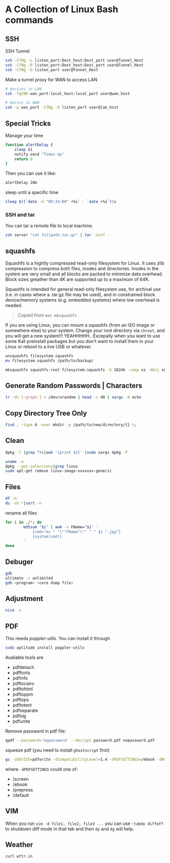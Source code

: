 # A Collection of Linux Bash commands

## SSH

SSH Tunnel

```bash
ssh -CfNg -L listen_port:Dest_host:Dest_port user@Tunnel_Host
ssh -CfNg -R listen_port:Dest_host:Dest_port user@Tunnel_Host
ssh -CfNg -D listen_port user@Tunnel_Host
```

Make a turnel proxy for WAN to access LAN

```bash
# devices in LAN
ssh -fgCNR wan_port:local_host:local_port user@wan_host

# device in WAN
ssh -p wan_port -CfNg -D listen_port user@lan_host
```

## Special Tricks

Manage your time

```bash
function alertDelay {
	sleep $1
	notify-send "Times Up"
	return 0
}
```
Then you can use it like:
```bash
alertDelay 20m
```

sleep until a specific time
```bash
sleep $((`date -d "09:34:00" +%s` - `date +%s`))s
```
### SSH and tar

You can tar a remote file to local machine.
```bash
ssh server "cat fullpath.tar.gz" | tar -xzvf -
```

## squashfs

Squashfs is a hightly compressed read-only filesystem for Linux. It uses zlib compression to compress both files, inodes and directories. Inodes in the system are very small and all blocks are packed to minimize data overhead. Block sizes greather than 4K are supported up to a maximum of 64K.

Squashfs is intended for general read-only filesystem use, for archival use (i.e. in cases where a .tar.gz file may be used), and in constrained block device/memory systems (e.g. embedded systems) where low overhead is needed.

> Copied from `man mksquashfs`

If you are using Linux, you can mount a squashfs (from an ISO image or somewhere else) to your system. Change your root directory via `chroot`, and you will get a new system!!! YEAHHHHH..
Excepally when you want to use some Kali preinstall packages but you don't want to install them in your Linux or reboot to a live USB or whatever.

```bash
unsquashfs filesystem.squashfs
mv filesystem.squashfs /path/to/backup/

mksquashfs squashfs-root filesystem.squashfs -b 1024k -comp xz -Xbcj x86 -e boot
```

## Generate Random Passwords | Characters

```bash
tr -dc [:graph:] < /dev/urandom | head -c 40 | xargs -0 echo
```

## Copy Directory Tree Only

```bash
find . -type d -exec mkdir -p /path/to/new/directory/{} \;
```

## Clean

```bash
dpkg -l |grep ^rc|awk '{print $2}' |sudo xargs dpkg -P
```

```bash
uname -a
dpkg --get-selections|grep linux
sudo apt-get remove linux-image-xxxxxxx-generic
```

## Files

```bash
df -h
du -sh *|sort -n
```

rename all files

```bash
for i in ./*; do
        md5sum "$i" | awk -v FName="$i" '
            {cmd="mv " "\""FName"\"" " " $1 ".jpg"}
            {system(cmd)}
        '
done
```

## Debuger

```bash
gdb
ultimate -c unlimited
gdb <program> <core dump file>
```

## Adjustment

```bash
nice -n 

```

## PDF

This needs *poppler-utils*. You can install it through

```bash
sudo aptitude install poppler-utils
```
Avaliable tools are

- pdfdetach
- pdffonts
- pdfinfo
- pdftocairo
- pdftohtml
- pdftoppm
- pdftops
- pdftotext
- pdfseparate
- pdfsig
- pdfunite

Remove password in pdf file:

```bash
qpdf --password='mypassword' --decrypt password.pdf nopassword.pdf
```

squeeze pdf (you need to install `ghostscript` first)

```bash
gs -sDEVICE=pdfwrite -dCompatibilityLevel=1.4 -dPDFSETTINGS=/ebook -dNOPAUSE -dQUIET -dBATCH -sOutputFile=output.pdf input.pdf
```
where `-dPDFSETTINGS` could one of:
- /screen
- /ebook
- /prepress
- /default

## VIM

When you run `vim -d file1, file2, file3 ...` you can use `:tabdo diffoff` to shutdown diff mode in that tab and then `dp` and `dg` will help.

## Weather

```
curl wttr.in
```
